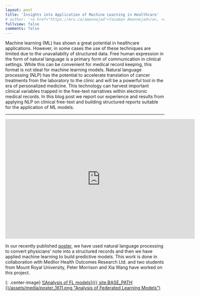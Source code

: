 ```yaml
---
layout: post
title: 'Insights into Application of Machine Learning in Healthcare'
# author: '<a href="https://mru.ca/amannejad">Yasaman Amannejad</a>, <a href="http://arash-afshar.github.io/">Arash Afshar</a>'
fullview: false
comments: false
---
```

Machine learning (ML) has shown a great potential in healthcare applications. However, in some cases the use of these techniques are limited due to the unavailabilty of structured data. 
Free human expression in the form of natural language is a primary form of communication in clinical settings. While this can be convenient for medical record keeping, this format is not ideal for machine learning models. Natural language processing (NLP) has the potential to accelerate translation of cancer treatments from the laboratory to the clinic and will be a powerful tool in the era of personalized medicine. This technology can harvest important clinical variables trapped in the free-text narratives within electronic medical records. In this blog post we report our experience and results from applying NLP on clinical free-text and building structured reports suitable for the application of ML models.


<hr>


<iframe width="600" height="380" src="https://www.youtube.com/embed/RvrLDsH7z48?list=PL45wcLqNa3c5WL1UJnH6mHBM-Bbs4UyNU" frameborder="0" allow="accelerometer; autoplay; encrypted-media; gyroscope; picture-in-picture" allowfullscreen></iframe>

In our recently published <a href="https://symposium.cadth.ca/wp-content/uploads/2020/07/Poster_1611.pdf" target="_blank">poster</a>, we have used natural language processing to convert physicians' note into a structured records and then we have applied machine learning to build predictive models. This work is done in collaboration with Medlior Health Outcomes Research Ltd. and two students from Mount Royal University, Peter Morrison and Xia Wang have worked on this project.

{: .center-image}
<a href="https://symposium.cadth.ca/wp-content/uploads/2020/07/Poster_1611.pdf" target="_blank">
![Analysis of FL models]({{ site.BASE_PATH }}/assets/media/poster_1611.png "Analysis of Federated Learning Models")
</a>